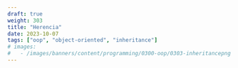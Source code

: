 ```yaml
---
draft: true
weight: 303
title: "Herencia"
date: 2023-10-07
tags: ["oop", "object-oriented", "inheritance"]
# images:
#   - /images/banners/content/programming/0300-oop/0303-inheritancepng
---
```

